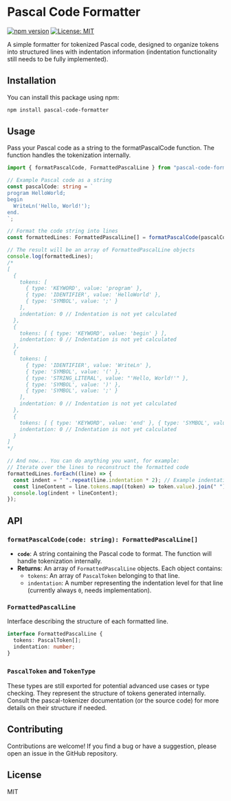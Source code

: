 # Pascal Code Formatter

[![npm version](https://badge.fury.io/js/pascal-code-formatter.svg)](https://badge.fury.io/js/pascal-code-formatter)
[![License: MIT](https://img.shields.io/badge/License-MIT-yellow.svg)](https://opensource.org/licenses/MIT)

A simple formatter for tokenized Pascal code, designed to organize tokens into structured lines with indentation information (indentation functionality still needs to be fully implemented).

## Installation

You can install this package using npm:

```bash
npm install pascal-code-formatter
```

<!-- Or using yarn -->
<!-- yarn add pascal-code-formatter -->

## Usage

Pass your Pascal code as a string to the formatPascalCode function. The function handles the tokenization internally.

```typescript
import { formatPascalCode, FormattedPascalLine } from "pascal-code-formatter";

// Example Pascal code as a string
const pascalCode: string = `
program HelloWorld;
begin
  WriteLn('Hello, World!');
end.
`;

// Format the code string into lines
const formattedLines: FormattedPascalLine[] = formatPascalCode(pascalCode);

// The result will be an array of FormattedPascalLine objects
console.log(formattedLines);
/*
[
  {
    tokens: [
      { type: 'KEYWORD', value: 'program' },
      { type: 'IDENTIFIER', value: 'HelloWorld' },
      { type: 'SYMBOL', value: ';' }
    ],
    indentation: 0 // Indentation is not yet calculated
  },
  {
    tokens: [ { type: 'KEYWORD', value: 'begin' } ],
    indentation: 0 // Indentation is not yet calculated
  },
  {
    tokens: [
      { type: 'IDENTIFIER', value: 'WriteLn' },
      { type: 'SYMBOL', value: '(' },
      { type: 'STRING_LITERAL', value: "'Hello, World!'" },
      { type: 'SYMBOL', value: ')' },
      { type: 'SYMBOL', value: ';' }
    ],
    indentation: 0 // Indentation is not yet calculated
  },
  {
    tokens: [ { type: 'KEYWORD', value: 'end' }, { type: 'SYMBOL', value: '.' } ],
    indentation: 0 // Indentation is not yet calculated
  }
]
*/

// And now... You can do anything you want, for example:
// Iterate over the lines to reconstruct the formatted code
formattedLines.forEach((line) => {
  const indent = " ".repeat(line.indentation * 2); // Example indentation (adjust as needed)
  const lineContent = line.tokens.map((token) => token.value).join(" ");
  console.log(indent + lineContent);
});
```

## API

### `formatPascalCode(code: string): FormattedPascalLine[]`

- **`code`**: A string containing the Pascal code to format. The function will handle tokenization internally.
- **Returns**: An array of `FormattedPascalLine` objects. Each object contains:
  - `tokens`: An array of `PascalToken` belonging to that line.
  - `indentation`: A number representing the indentation level for that line (currently always `0`, needs implementation).

### `FormattedPascalLine`

Interface describing the structure of each formatted line.

```typescript
interface FormattedPascalLine {
  tokens: PascalToken[];
  indentation: number;
}
```

### `PascalToken` and `TokenType`

These types are still exported for potential advanced use cases or type checking. They represent the structure of tokens generated internally. Consult the pascal-tokenizer documentation (or the source code) for more details on their structure if needed.

## Contributing

Contributions are welcome! If you find a bug or have a suggestion, please open an issue in the GitHub repository.

## License

MIT
